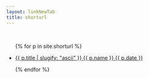 ```yaml
---
layout: linkNewTab
title: shorturl
---
```


<br>

<ul>
  {% for p in site.shorturl %}
    <li>
      <p><a href="https://aa.jwint.net/{{ p.title | slugify: "ascii" }}">{{ p.title | slugify: "ascii" }} {{ p.name }} {{ p.date }}</a></p>
    </li>
  {% endfor %}
</ul>
